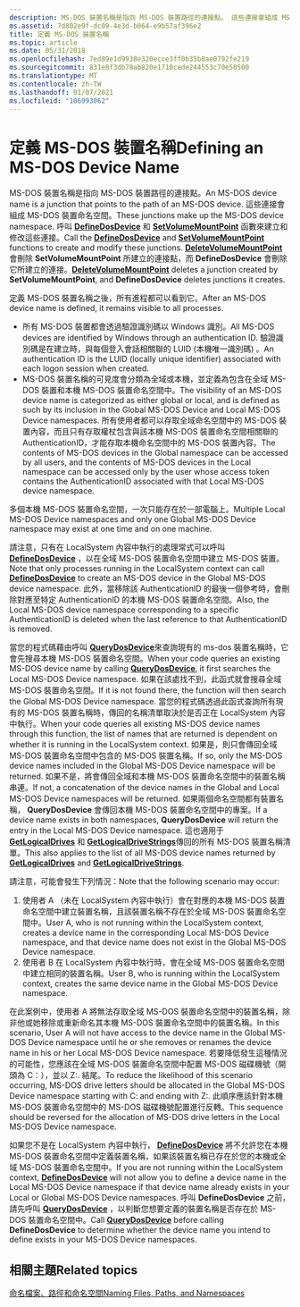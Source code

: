 ```yaml
---
description: MS-DOS 裝置名稱是指向 MS-DOS 裝置路徑的連接點。 這些連接會組成 MS-DOS 裝置命名空間。
ms.assetid: 7d802e9f-dc09-4e3d-b064-e9b57af396e2
title: 定義 MS-DOS 裝置名稱
ms.topic: article
ms.date: 05/31/2018
ms.openlocfilehash: 7ed89e1d9938e320ecce3ff0b35b8ae0792fe219
ms.sourcegitcommit: 831e8f3db78ab820e1710cede244553c70e50500
ms.translationtype: MT
ms.contentlocale: zh-TW
ms.lasthandoff: 01/07/2021
ms.locfileid: "106993062"
---
```

# <a name="defining-an-ms-dos-device-name"></a><span data-ttu-id="5b7d0-104">定義 MS-DOS 裝置名稱</span><span class="sxs-lookup"><span data-stu-id="5b7d0-104">Defining an MS-DOS Device Name</span></span>

<span data-ttu-id="5b7d0-105">MS-DOS 裝置名稱是指向 MS-DOS 裝置路徑的連接點。</span><span class="sxs-lookup"><span data-stu-id="5b7d0-105">An MS-DOS device name is a junction that points to the path of an MS-DOS device.</span></span> <span data-ttu-id="5b7d0-106">這些連接會組成 MS-DOS 裝置命名空間。</span><span class="sxs-lookup"><span data-stu-id="5b7d0-106">These junctions make up the MS-DOS device namespace.</span></span> <span data-ttu-id="5b7d0-107">呼叫 [**DefineDosDevice**](/windows/desktop/api/FileAPI/nf-fileapi-definedosdevicew) 和 [**SetVolumeMountPoint**](/windows/desktop/api/WinBase/nf-winbase-setvolumemountpointa) 函數來建立和修改這些連接。</span><span class="sxs-lookup"><span data-stu-id="5b7d0-107">Call the [**DefineDosDevice**](/windows/desktop/api/FileAPI/nf-fileapi-definedosdevicew) and [**SetVolumeMountPoint**](/windows/desktop/api/WinBase/nf-winbase-setvolumemountpointa) functions to create and modify these junctions.</span></span> <span data-ttu-id="5b7d0-108">[**DeleteVolumeMountPoint**](/windows/desktop/api/FileAPI/nf-fileapi-deletevolumemountpointw) 會刪除 **SetVolumeMountPoint** 所建立的連接點，而 **DefineDosDevice** 會刪除它所建立的連接。</span><span class="sxs-lookup"><span data-stu-id="5b7d0-108">[**DeleteVolumeMountPoint**](/windows/desktop/api/FileAPI/nf-fileapi-deletevolumemountpointw) deletes a junction created by **SetVolumeMountPoint**, and **DefineDosDevice** deletes junctions it creates.</span></span>

<span data-ttu-id="5b7d0-109">定義 MS-DOS 裝置名稱之後，所有進程都可以看到它。</span><span class="sxs-lookup"><span data-stu-id="5b7d0-109">After an MS-DOS device name is defined, it remains visible to all processes.</span></span>

-   <span data-ttu-id="5b7d0-110">所有 MS-DOS 裝置都會透過驗證識別碼以 Windows 識別。</span><span class="sxs-lookup"><span data-stu-id="5b7d0-110">All MS-DOS devices are identified by Windows through an authentication ID.</span></span> <span data-ttu-id="5b7d0-111">驗證識別碼是在建立時，與每個登入會話相關聯的 LUID (本機唯一識別碼) 。</span><span class="sxs-lookup"><span data-stu-id="5b7d0-111">An authentication ID is the LUID (locally unique identifier) associated with each logon session when created.</span></span>
-   <span data-ttu-id="5b7d0-112">MS-DOS 裝置名稱的可見度會分類為全域或本機，並定義為包含在全域 MS-DOS 裝置和本機 MS-DOS 裝置命名空間中。</span><span class="sxs-lookup"><span data-stu-id="5b7d0-112">The visibility of an MS-DOS device name is categorized as either global or local, and is defined as such by its inclusion in the Global MS-DOS Device and Local MS-DOS Device namespaces.</span></span> <span data-ttu-id="5b7d0-113">所有使用者都可以存取全域命名空間中的 MS-DOS 裝置內容，而且只有存取權杖包含與該本機 MS-DOS 裝置命名空間相關聯的 AuthenticationID，才能存取本機命名空間中的 MS-DOS 裝置內容。</span><span class="sxs-lookup"><span data-stu-id="5b7d0-113">The contents of MS-DOS devices in the Global namespace can be accessed by all users, and the contents of MS-DOS devices in the Local namespace can be accessed only by the user whose access token contains the AuthenticationID associated with that Local MS-DOS device namespace.</span></span>

<span data-ttu-id="5b7d0-114">多個本機 MS-DOS 裝置命名空間，一次只能存在於一部電腦上。</span><span class="sxs-lookup"><span data-stu-id="5b7d0-114">Multiple Local MS-DOS Device namespaces and only one Global MS-DOS Device namespace may exist at one time and on one machine.</span></span>

<span data-ttu-id="5b7d0-115">請注意，只有在 LocalSystem 內容中執行的處理常式可以呼叫 [**DefineDosDevice**](/windows/desktop/api/FileAPI/nf-fileapi-definedosdevicew) ，以在全域 MS-DOS 裝置命名空間中建立 MS-DOS 裝置。</span><span class="sxs-lookup"><span data-stu-id="5b7d0-115">Note that only processes running in the LocalSystem context can call [**DefineDosDevice**](/windows/desktop/api/FileAPI/nf-fileapi-definedosdevicew) to create an MS-DOS device in the Global MS-DOS device namespace.</span></span> <span data-ttu-id="5b7d0-116">此外，當移除該 AuthenticationID 的最後一個參考時，會刪除對應至特定 AuthenticationID 的本機 MS-DOS 裝置命名空間。</span><span class="sxs-lookup"><span data-stu-id="5b7d0-116">Also, the Local MS-DOS device namespace corresponding to a specific AuthenticationID is deleted when the last reference to that AuthenticationID is removed.</span></span>

<span data-ttu-id="5b7d0-117">當您的程式碼藉由呼叫 [**QueryDosDevice**](/windows/desktop/api/FileAPI/nf-fileapi-querydosdevicew)來查詢現有的 ms-dos 裝置名稱時，它會先搜尋本機 MS-DOS 裝置命名空間。</span><span class="sxs-lookup"><span data-stu-id="5b7d0-117">When your code queries an existing MS-DOS device name by calling [**QueryDosDevice**](/windows/desktop/api/FileAPI/nf-fileapi-querydosdevicew), it first searches the Local MS-DOS Device namespace.</span></span> <span data-ttu-id="5b7d0-118">如果在該處找不到，此函式就會搜尋全域 MS-DOS 裝置命名空間。</span><span class="sxs-lookup"><span data-stu-id="5b7d0-118">If it is not found there, the function will then search the Global MS-DOS Device namespace.</span></span> <span data-ttu-id="5b7d0-119">當您的程式碼透過此函式查詢所有現有的 MS-DOS 裝置名稱時，傳回的名稱清單取決於是否正在 LocalSystem 內容中執行。</span><span class="sxs-lookup"><span data-stu-id="5b7d0-119">When your code queries all existing MS-DOS device names through this function, the list of names that are returned is dependent on whether it is running in the LocalSystem context.</span></span> <span data-ttu-id="5b7d0-120">如果是，則只會傳回全域 MS-DOS 裝置命名空間中包含的 MS-DOS 裝置名稱。</span><span class="sxs-lookup"><span data-stu-id="5b7d0-120">If so, only the MS-DOS device names included in the Global MS-DOS Device namespace will be returned.</span></span> <span data-ttu-id="5b7d0-121">如果不是，將會傳回全域和本機 MS-DOS 裝置命名空間中的裝置名稱串連。</span><span class="sxs-lookup"><span data-stu-id="5b7d0-121">If not, a concatenation of the device names in the Global and Local MS-DOS Device namespaces will be returned.</span></span> <span data-ttu-id="5b7d0-122">如果兩個命名空間都有裝置名稱， **QueryDosDevice** 會傳回本機 MS-DOS 裝置命名空間中的專案。</span><span class="sxs-lookup"><span data-stu-id="5b7d0-122">If a device name exists in both namespaces, **QueryDosDevice** will return the entry in the Local MS-DOS Device namespace.</span></span> <span data-ttu-id="5b7d0-123">這也適用于 [**GetLogicalDrives**](/windows/desktop/api/FileAPI/nf-fileapi-getlogicaldrives) 和 [**GetLogicalDriveStrings**](/windows/desktop/api/FileAPI/nf-fileapi-getlogicaldrivestringsw)傳回的所有 MS-DOS 裝置名稱清單。</span><span class="sxs-lookup"><span data-stu-id="5b7d0-123">This also applies to the list of all MS-DOS device names returned by [**GetLogicalDrives**](/windows/desktop/api/FileAPI/nf-fileapi-getlogicaldrives) and [**GetLogicalDriveStrings**](/windows/desktop/api/FileAPI/nf-fileapi-getlogicaldrivestringsw).</span></span>

<span data-ttu-id="5b7d0-124">請注意，可能會發生下列情況：</span><span class="sxs-lookup"><span data-stu-id="5b7d0-124">Note that the following scenario may occur:</span></span>

1.  <span data-ttu-id="5b7d0-125">使用者 A （未在 LocalSystem 內容中執行）會在對應的本機 MS-DOS 裝置命名空間中建立裝置名稱，且該裝置名稱不存在於全域 MS-DOS 裝置命名空間中。</span><span class="sxs-lookup"><span data-stu-id="5b7d0-125">User A, who is not running within the LocalSystem context, creates a device name in the corresponding Local MS-DOS Device namespace, and that device name does not exist in the Global MS-DOS Device namespace.</span></span>
2.  <span data-ttu-id="5b7d0-126">使用者 B 在 LocalSystem 內容中執行時，會在全域 MS-DOS 裝置命名空間中建立相同的裝置名稱。</span><span class="sxs-lookup"><span data-stu-id="5b7d0-126">User B, who is running within the LocalSystem context, creates the same device name in the Global MS-DOS Device namespace.</span></span>

<span data-ttu-id="5b7d0-127">在此案例中，使用者 A 將無法存取全域 MS-DOS 裝置命名空間中的裝置名稱，除非他或她移除或重新命名其本機 MS-DOS 裝置命名空間中的裝置名稱。</span><span class="sxs-lookup"><span data-stu-id="5b7d0-127">In this scenario, User A will not have access to the device name in the Global MS-DOS Device namespace until he or she removes or renames the device name in his or her Local MS-DOS Device namespace.</span></span> <span data-ttu-id="5b7d0-128">若要降低發生這種情況的可能性，您應該在全域 MS-DOS 裝置命名空間中配置 MS-DOS 磁碟機號（開頭為 C：），並以 Z:. 結尾。</span><span class="sxs-lookup"><span data-stu-id="5b7d0-128">To reduce the likelihood of this scenario occurring, MS-DOS drive letters should be allocated in the Global MS-DOS Device namespace starting with C: and ending with Z:.</span></span> <span data-ttu-id="5b7d0-129">此順序應該針對本機 MS-DOS 裝置命名空間中的 MS-DOS 磁碟機號配置進行反轉。</span><span class="sxs-lookup"><span data-stu-id="5b7d0-129">This sequence should be reversed for the allocation of MS-DOS drive letters in the Local MS-DOS Device namespace.</span></span>

<span data-ttu-id="5b7d0-130">如果您不是在 LocalSystem 內容中執行， [**DefineDosDevice**](/windows/desktop/api/FileAPI/nf-fileapi-definedosdevicew) 將不允許您在本機 MS-DOS 裝置命名空間中定義裝置名稱，如果該裝置名稱已存在於您的本機或全域 MS-DOS 裝置命名空間中。</span><span class="sxs-lookup"><span data-stu-id="5b7d0-130">If you are not running within the LocalSystem context, [**DefineDosDevice**](/windows/desktop/api/FileAPI/nf-fileapi-definedosdevicew) will not allow you to define a device name in the Local MS-DOS Device namespace if that device name already exists in your Local or Global MS-DOS Device namespaces.</span></span> <span data-ttu-id="5b7d0-131">呼叫 **DefineDosDevice** 之前，請先呼叫 [**QueryDosDevice**](/windows/desktop/api/FileAPI/nf-fileapi-querydosdevicew) ，以判斷您想要定義的裝置名稱是否存在於 MS-DOS 裝置命名空間中。</span><span class="sxs-lookup"><span data-stu-id="5b7d0-131">Call [**QueryDosDevice**](/windows/desktop/api/FileAPI/nf-fileapi-querydosdevicew) before calling **DefineDosDevice** to determine whether the device name you intend to define exists in your MS-DOS Device namespaces.</span></span>

## <a name="related-topics"></a><span data-ttu-id="5b7d0-132">相關主題</span><span class="sxs-lookup"><span data-stu-id="5b7d0-132">Related topics</span></span>

<dl> <dt>

[<span data-ttu-id="5b7d0-133">命名檔案、路徑和命名空間</span><span class="sxs-lookup"><span data-stu-id="5b7d0-133">Naming Files, Paths, and Namespaces</span></span>](naming-a-file.md)
</dt> </dl>

 

 



